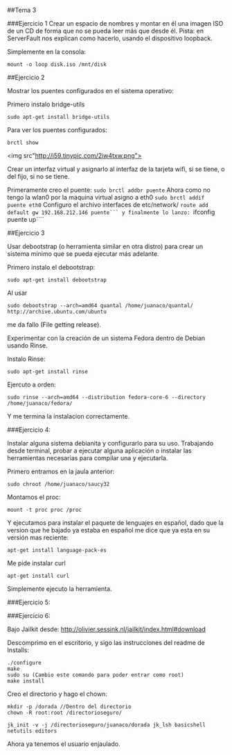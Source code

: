 ##Tema 3

###Ejercicio 1
Crear un espacio de nombres y montar en él una imagen ISO de un CD de forma que no se pueda leer más que desde él. Pista: en ServerFault nos explican como hacerlo, usando el dispositivo loopback.

Simplemente en la consola: 

````
mount -o loop disk.iso /mnt/disk 
````

##Ejercicio 2

Mostrar los puentes configurados en el sistema operativo:

Primero instalo bridge-utils

````
sudo apt-get install bridge-utils
````

Para ver los puentes configurados:

````
brctl show
````
<img src"http://i59.tinypic.com/2iw4txw.png"></img>


Crear un interfaz virtual y asignarlo al interfaz de la tarjeta wifi, si se tiene, o del fijo, si no se tiene.

Primeramente creo el puente:
````sudo brctl addbr puente````
Ahora como no tengo la wlan0 por la maquina virtual asigno a eth0
````sudo brctl addif puente eth0````
Configuro el archivo interfaces de etc/network/
````route add default gw 192.168.212.146 puente```
y finalmente lo lanzo:
````ifconfig puente up````

##Ejercicio 3

Usar debootstrap (o herramienta similar en otra distro) para crear un sistema mínimo que se pueda ejecutar más adelante.

Primero instalo el debootstrap:

````sudo apt-get install debootstrap````

Al usar 

````sudo debootstrap --arch=amd64 quantal /home/juanaco/quantal/ http://archive.ubuntu.com/ubuntu````

me da fallo (File getting release).


Experimentar con la creación de un sistema Fedora dentro de Debian usando Rinse.

Instalo Rinse:

````
sudo apt-get install rinse
````

Ejercuto a orden:

````
sudo rinse --arch=amd64 --distribution fedora-core-6 --directory /home/juanaco/fedora/
````

Y me termina la instalacion correctamente.

###Ejercicio 4:

Instalar alguna sistema debianita y configurarlo para su uso. Trabajando desde terminal, probar a ejecutar alguna aplicación o instalar las herramientas necesarias para compilar una y ejecutarla. 

Primero entramos en la jaula anterior:

````
sudo chroot /home/juanaco/saucy32
````
Montamos el proc:

````
mount -t proc proc /proc
````

Y ejecutamos para instalar el paquete de lenguajes en español, dado que la version que he bajado ya estaba en español me dice que ya esta en su versión mas reciente: 

````
apt-get install language-pack-es
````

Me pide instalar curl

````
apt-get install curl
````

Simplemente ejecuto la herramienta.


###Ejercicio 5:


###Ejercicio 6:


Bajo Jailkit desde: http://olivier.sessink.nl/jailkit/index.html#download

Descomprimo en el escritorio, y sigo las instrucciones del readme de Installs:

````
./configure
make
sudo su (Cambio este comando para poder entrar como root)
make install
````

Creo el directorio y hago el chown:

````
mkdir -p /dorada //Dentro del directorio
chown -R root:root /directorioseguro/
````

````
jk_init -v -j /directorioseguro/juanaco/dorada jk_lsh basicshell netutils editors
````

Ahora ya tenemos el usuario enjaulado.